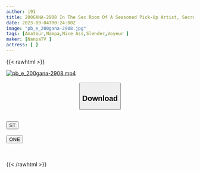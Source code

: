 ```yaml
---
author: j91
title: 200GANA-2908 In The Sex Room Of A Seasoned Pick-Up Artist, Secretly Filmed For Sex 305 “She’s The Type That Goes All The Way~♪” A Carnivorous Girl With A Cute Face Approaches Herself! When I Accepted It, I Took Her To My House And Had Quick Sex! A Fair And Delicate Body Is A Prey For Hidden Cameras! (Minami Mizuki)
date: 2023-09-04T00:24:00Z
image: "pb_e_200gana-2908.jpg"
tags: [Amateur,Nampa,Nice Ass,Slender,Voyeur ]
maker: [NanpaTV ]
actress: [ ]
---
```



{{< rawhtml >}}

<div class="video" data-videoid="d3PJKLrOG3i1A2">
    <a href="javascript:;">
        <img src="https://my.j91.asia/posts/pb_e_200gana-2908/pb_e_200gana-2908.jpg" width="WIDTH" height="HEIGHT" alt="pb_e_200gana-2908.mp4" loading="lazy">
    </a>
</div>

<script type="text/javascript" src="https://j91.asia/asset/on-demand-st.js"></script>

<br>
  <link rel="stylesheet" href="https://j91.asia/asset/bs5.css">
  
  <center>
  <button class="btn btn-primary" type="button" data-bs-toggle="collapse" data-bs-target=".multi-collapse" aria-expanded="false" aria-controls="multiCollapseExample1 multiCollapseExample2"><h2>Download</h2></button></center>
</p>
<div class="row">
  <div class="col">
    <div class="collapse multi-collapse" id="multiCollapseExample1">
      <div class="card card-body">
	      	      <br>
<div class="buttons">  
<a href="https://streamtape.to/v/d3PJKLrOG3i1A2"><button class="btn-hover color-3"><i class="fa fa-download"></i> ST</button></a></div>
    </div>
  </div>
</div>
  <div class="col">
    <div class="collapse multi-collapse" id="multiCollapseExample2">
      <div class="card card-body">
	      <br>
<div class="buttons">
    <a href="https://oneupload.to/oldu2o8vx1x0"><button class="btn-hover color-9"><i class="fa fa-download"></i> ONE</button></a></div>
<br><br>
      </div>
    </div>
  </div>
</div>

{{< /rawhtml >}}
